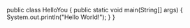 public class HelloYou {
  public static void main(String[] args) {
    System.out.println("Hello World!");
  }
}
